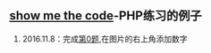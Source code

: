 ## [show me the code](https://github.com/Show-Me-the-Code/show-me-the-code)-PHP练习的例子

1. 2016.11.8：完成[第0题](https://github.com/oarecat/PHP-show-me-the-code/blob/master/PictureAddNum.php),在图片的右上角添加数字
